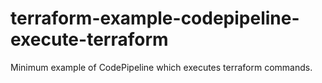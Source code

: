 # terraform-example-codepipeline-execute-terraform
Minimum example of CodePipeline which executes terraform commands.
